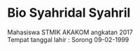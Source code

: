 <h1> Bio Syahridal Syahril </h1>
Mahasiswa STMIK AKAKOM angkatan 2017 <br>
Tempat tanggal lahir : Sorong 09-02-1999
